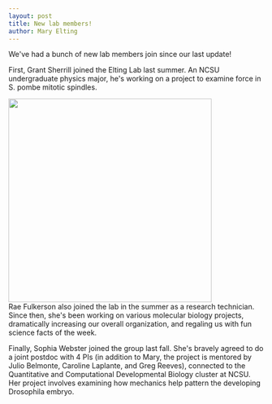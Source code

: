 ```yaml
---
layout: post
title: New lab members!
author: Mary Elting
---
```


We've had a bunch of new lab members join since our last update! 


First, Grant Sherrill joined the Elting Lab last summer. An NCSU undergraduate physics major, he's working on a project to examine force in S. pombe mitotic spindles.

<div class="col-md-5"><div class="media"> <img width=400  class="media-object" src="{{ site.baseurl }}/images/news/funfact.jpg"></div></div> Rae Fulkerson also joined the lab in the summer as a research technician. Since then, she's been working on various molecular biology projects, dramatically increasing our overall organization, and regaling us with fun science facts of the week.


Finally, Sophia Webster joined the group last fall. She's bravely agreed to do a joint postdoc with 4 PIs (in addition to Mary, the project is mentored by Julio Belmonte, Caroline Laplante, and Greg Reeves), connected to the Quantitative and Computational Developmental Biology cluster at NCSU. Her project involves examining how mechanics help pattern the developing Drosophila embryo.
